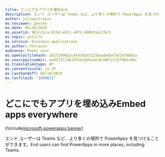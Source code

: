 ```yaml
---
title: どこにでもアプリを埋め込み
description: エンド ユーザーは Teams など、より多くの場所で PowerApps を見つけることができます。
author: juliepstrauss
ms.reviewer: phecke
ms.date: 04/26/2019
ms.assetid: 961cc5ca-815d-e911-a973-000d3a1c79c5
ms.topic: article
ms.service: business-applications
ms.author: JStrauss
audience: Power user
ms.openlocfilehash: 162f2d96b2c4fec02e3123eaabe8af541478b81a
ms.sourcegitcommit: eed373714b1975b10d4a4e3b186f2116f9b6c06c
ms.translationtype: HT
ms.contentlocale: ja-JP
ms.lasthandoff: 09/10/2019
ms.locfileid: "1994011"
---
```

# <a name="embed-apps-everywhere"></a><span data-ttu-id="8f4cd-103">どこにでもアプリを埋め込み</span><span class="sxs-lookup"><span data-stu-id="8f4cd-103">Embed apps everywhere</span></span>

[!include[microsoft-powerapps banner](../includes/microsoft-powerapps.md)]

<span data-ttu-id="8f4cd-104">エンド ユーザーは Teams など、より多くの場所で PowerApps を見つけることができます。</span><span class="sxs-lookup"><span data-stu-id="8f4cd-104">End users can find PowerApps in more places, including Teams.</span></span>